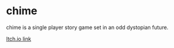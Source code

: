 # chime
chime is a single player story game set in an odd dystopian future.

[Itch.io link](https://cwolfe1080.itch.io/chime)
